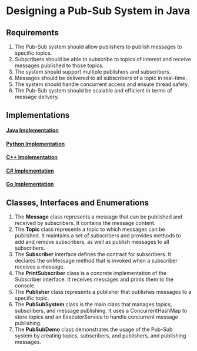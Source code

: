# Designing a Pub-Sub System in Java

## Requirements
1. The Pub-Sub system should allow publishers to publish messages to specific topics.
2. Subscribers should be able to subscribe to topics of interest and receive messages published to those topics.
3. The system should support multiple publishers and subscribers.
4. Messages should be delivered to all subscribers of a topic in real-time.
5. The system should handle concurrent access and ensure thread safety.
6. The Pub-Sub system should be scalable and efficient in terms of message delivery.

## Implementations
#### [Java Implementation](../solutions/java/src/pubsubsystem/)
#### [Python Implementation](../solutions/python/pubsubsystem/)
#### [C++ Implementation](../solutions/cpp/pubsubsystem/)
#### [C# Implementation](../solutions/csharp/pubsubsystem/)
#### [Go Implementation](../solutions/golang/pubsubsystem/)

## Classes, Interfaces and Enumerations
1. The **Message** class represents a message that can be published and received by subscribers. It contains the message content.
2. The **Topic** class represents a topic to which messages can be published. It maintains a set of subscribers and provides methods to add and remove subscribers, as well as publish messages to all subscribers.
3. The **Subscriber** interface defines the contract for subscribers. It declares the onMessage method that is invoked when a subscriber receives a message.
4. The **PrintSubscriber** class is a concrete implementation of the Subscriber interface. It receives messages and prints them to the console.
5. The **Publisher** class represents a publisher that publishes messages to a specific topic.
6. The **PubSubSystem** class is the main class that manages topics, subscribers, and message publishing. It uses a ConcurrentHashMap to store topics and an ExecutorService to handle concurrent message publishing.
7. The **PubSubDemo** class demonstrates the usage of the Pub-Sub system by creating topics, subscribers, and publishers, and publishing messages.
